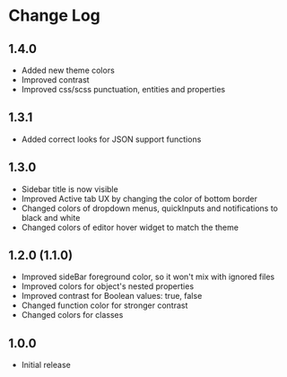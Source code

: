 # Change Log

## 1.4.0

- Added new theme colors
- Improved contrast
- Improved css/scss punctuation, entities and properties

## 1.3.1

- Added correct looks for JSON support functions

## 1.3.0

- Sidebar title is now visible
- Improved Active tab UX by changing the color of bottom border
- Changed colors of dropdown menus, quickInputs and notifications to black and white
- Changed colors of editor hover widget to match the theme

## 1.2.0 (1.1.0)

- Improved sideBar foreground color, so it won't mix with ignored files
- Improved colors for object's nested properties
- Improved contrast for Boolean values: true, false
- Changed function color for stronger contrast
- Changed colors for classes

## 1.0.0

- Initial release
